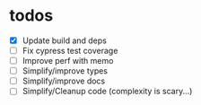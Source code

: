 # todos
- [x] Update build and deps
- [ ] Fix cypress test coverage
- [ ] Improve perf with memo
- [ ] Simplify/improve types
- [ ] Simplify/improve docs
- [ ] Simplify/Cleanup code (complexity is scary...)
